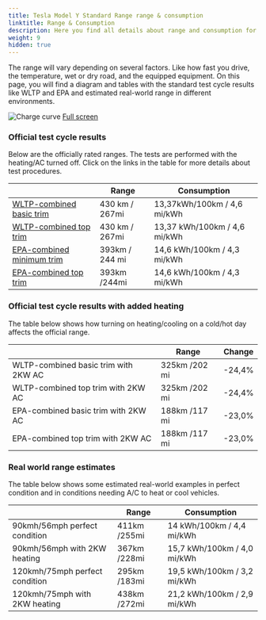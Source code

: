 ```yaml
---
title: Tesla Model Y Standard Range range & consumption
linktitle: Range & Consumption
description: Here you find all details about range and consumption for Tesla Model Y Standard Range.
weight: 9
hidden: true
---
```

<!-- markdownlint-disable MD033 -->
<object type="image/svg+xml" data="../modelnavigation.svg"></object>

The range will vary depending on several factors. Like how fast you drive, the temperature, wet or dry road, and the equipped equipment. On this page, you will find a diagram and tables with the standard test cycle results like WLTP and EPA and estimated real-world range in different environments. 

![Charge curve](../range.svg  "Range information")
[Full screen](../range.svg)

### Official test cycle results

Below are the officially rated ranges. The tests are performed with the heating/AC turned off. Click on the links in the table for more details about test procedures. 

| | Range  | Consumption  |
|----|-----|------|
| [WLTP-combined basic trim](../../../../../guides/understandingrange/wltp/) | 430 km / 267mi |13,37kWh/100km / 4,6 mi/kWh | 
| [WLTP-combined top trim](../../../../../guides/understandingrange/wltp/) | 430 km / 267mi | 13,37 kWh/100km / 4,6 mi/kWh | 
| [EPA-combined minimum trim](../../../../../guides/understandingrange/epa/) | 393km / 244 mi| 14,6 kWh/100km / 4,3 mi/kWh |
| [EPA-combined top trim](../../../../../guides/understandingrange/epa/) | 393km /244mi| 14,6 kWh/100km / 4,3 mi/kWh  |

### Official test cycle results with added heating

The table below shows how turning on heating/cooling on a cold/hot day affects the official range. 

| | Range  | Change  |
|----|-----|------|
| WLTP-combined basic trim with 2KW AC | 325km /202 mi | -24,4%|
| WLTP-combined top trim with 2KW AC | 325km /202 mi | -24,4%|
| EPA-combined basic trim with 2KW AC | 188km /117 mi | -23,0%|
| EPA-combined top trim with 2KW AC | 188km /117 mi | -23,0%|

### Real world range estimates

The table below shows some estimated real-world examples in perfect condition and in conditions needing A/C to heat or cool vehicles. 

| | Range  | Consumption  |
|----|-----|------|
| 90kmh/56mph perfect condition | 411km /255mi| 14 kWh/100km / 4,4 mi/kWh |
| 90kmh/56mph with 2KW heating | 367km /228mi| 15,7 kWh/100km / 4,0 mi/kWh |
| 120kmh/75mph perfect condition | 295km /183mi| 19,5 kWh/100km / 3,2 mi/kWh |
| 120kmh/75mph with 2KW heating | 438km /272mi| 21,2 kWh/100km / 2,9 mi/kWh |
